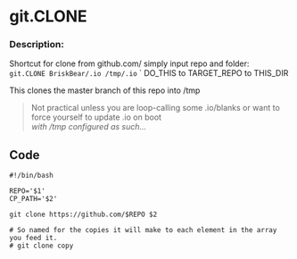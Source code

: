 # git.CLONE
### Description:  

Shortcut for clone from github.com/ simply input repo and folder:  
` git.CLONE BriskBear/.io /tmp/.io `
` DO_THIS  to TARGET_REPO to THIS_DIR

This clones the master branch of this repo into /tmp  
> Not practical unless you are loop-calling some .io/blanks or want to force yourself to update .io on boot  
_with /tmp configured as such..._

## __Code__
```
#!/bin/bash

REPO='$1'
CP_PATH='$2'

git clone https://github.com/$REPO $2

# So named for the copies it will make to each element in the array you feed it.
# git clone copy
```
